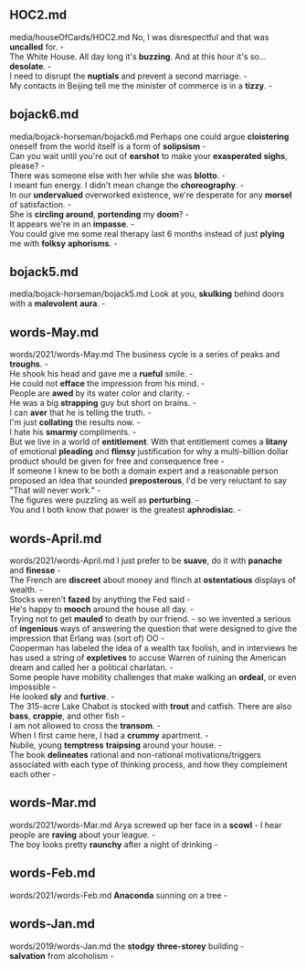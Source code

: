 ## HOC2.md ## 
media/houseOfCards/HOC2.md
No, I was disrespectful and that was **uncalled** for. -  
The White House. All day long it's **buzzing**. And at this hour it's so... **desolate**. -  
I need to disrupt the **nuptials** and prevent a second marriage. -  
My contacts in Beijing tell me the minister of commerce is in a **tizzy**. -  

## bojack6.md ## 
media/bojack-horseman/bojack6.md
Perhaps one could argue **cloistering** oneself from the world itself is a form of **solipsism** -  
Can you wait until you're out of **earshot** to make your **exasperated** **sighs**, please? -  
There was someone else with her while she was **blotto**. -  
I meant fun energy. I didn't mean change the **choreography**. -  
In our **undervalued** overworked existence, we're desperate for any **morsel** of satisfaction. -  
She is **circling around**, **portending** my **doom**? -  
It appears we're in an **impasse**. -  
You could give me some real therapy last 6 months instead of just **plying** me with **folksy** **aphorisms**. - 

## bojack5.md ## 
media/bojack-horseman/bojack5.md
Look at you, **skulking** behind doors with a **malevolent** **aura**. -  

## words-May.md ## 
words/2021/words-May.md
The business cycle is a series of peaks and **troughs**. -  
He shook his head and gave me a **rueful** smile. -  
He could not **efface** the impression from his mind. -  
People are **awed** by its water color and clarity. -  
He was a big **strapping** guy but short on brains. -   
I can **aver** that he is telling the truth. -  
I'm just **collating** the results now. -  
I hate his **smarmy** compliments. -  
But we live in a world of **entitlement**. With that entitlement comes a **litany** of emotional **pleading** and **flimsy** justification for why a multi-billion dollar product should be given for free and consequence free -  
If someone I knew to be both a domain expert and a reasonable person proposed an idea that sounded **preposterous**, I'd be very reluctant to say "That will never work." -  
The figures were puzzling as well as **perturbing**. -  
You and I both know that power is the greatest **aphrodisiac**. -  

## words-April.md ## 
words/2021/words-April.md
I just prefer to be **suave**, do it with **panache** and **finesse** -  
The French are **discreet** about money and flinch at **ostentatious** displays of wealth. -  
Stocks weren't **fazed** by anything the Fed said -  
He's happy to **mooch** around the house all day. -  
Trying not to get **mauled** to death by our friend. - 
so we invented a serious of **ingenious** ways of answering the question that were designed to give the impression that Erlang was (sort of) OO -   
Cooperman has labeled the idea of a wealth tax foolish, and in interviews he has used a string of **expletives** to accuse Warren of ruining the American dream and called her a political charlatan. -  
Some people have mobility challenges that make walking an **ordeal**, or even impossible -  
He looked **sly** and **furtive**. -  
The 315-acre Lake Chabot is stocked with **trout** and catfish. There are also **bass**, **crappie**, and other fish -  
I am not allowed to cross the **transom**. -  
When I first came here, I had a **crummy** apartment. -   
Nubile, young **temptress** **traipsing** around your house. -  
The book **delineates** rational and non-rational motivations/triggers associated with each type of thinking process, and how they complement each other -   

## words-Mar.md ## 
words/2021/words-Mar.md
Arya screwed up her face in a **scowl** - 
I hear people are **raving** about your league. -  
The boy looks pretty **raunchy** after a night of drinking -  

## words-Feb.md ## 
words/2021/words-Feb.md
**Anaconda** sunning on a tree -  

## words-Jan.md ## 
words/2019/words-Jan.md
the **stodgy** **three-storey** building -  
**salvation** from alcoholism -  
